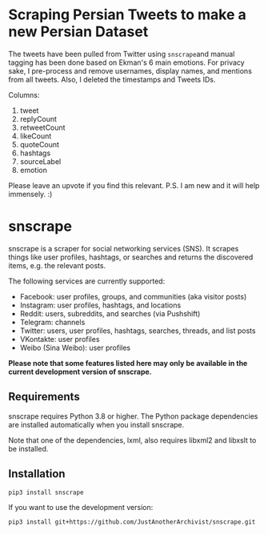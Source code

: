 # Scraping Persian Tweets to make a new Persian Dataset
The tweets have been pulled from Twitter using `snscrape`and manual tagging has been done based on Ekman's 6 main emotions.
For privacy sake, I pre-process and remove usernames, display names, and mentions from all tweets. Also, I deleted the timestamps and Tweets IDs.

Columns:
1) tweet
2) replyCount
3) retweetCount
4) likeCount
5) quoteCount
6) hashtags
7) sourceLabel
8) emotion

Please leave an upvote if you find this relevant. P.S. I am new and it will help immensely. :)

# snscrape
snscrape is a scraper for social networking services (SNS). It scrapes things like user profiles, hashtags, or searches and returns the discovered items, e.g. the relevant posts.

The following services are currently supported:

* Facebook: user profiles, groups, and communities (aka visitor posts)
* Instagram: user profiles, hashtags, and locations
* Reddit: users, subreddits, and searches (via Pushshift)
* Telegram: channels
* Twitter: users, user profiles, hashtags, searches, threads, and list posts
* VKontakte: user profiles
* Weibo (Sina Weibo): user profiles

**Please note that some features listed here may only be available in the current development version of snscrape.**

## Requirements
snscrape requires Python 3.8 or higher. The Python package dependencies are installed automatically when you install snscrape.

Note that one of the dependencies, lxml, also requires libxml2 and libxslt to be installed.

## Installation
    pip3 install snscrape

If you want to use the development version:

    pip3 install git+https://github.com/JustAnotherArchivist/snscrape.git